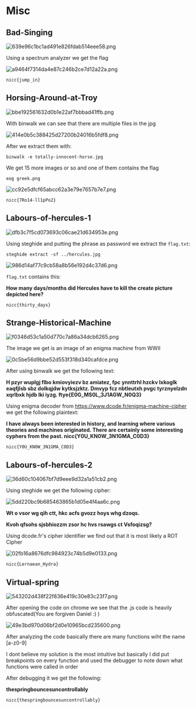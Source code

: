# Misc
## Bad-Singing

![639e96c1bc1ad491e826fdab514eee58.png](../_resources/639e96c1bc1ad491e826fdab514eee58.png)

Using a spectrum analyzer we get the flag

![a9464f7314da4e87c246b2ce7d12a22a.png](../_resources/a9464f7314da4e87c246b2ce7d12a22a.png)

`nicc{jump_in}`

## Horsing-Around-at-Troy

![bbe192561632d0b1e22af7bbbad41ffb.png](../_resources/bbe192561632d0b1e22af7bbbad41ffb.png)

With binwalk we can see that there are multiple files in the jpg

![414e0b5c388425d27200b24016b5fdf8.png](../_resources/414e0b5c388425d27200b24016b5fdf8.png)

After we extract them with:

```
binwalk -e totally-innocent-horse.jpg
```

We get 15 more images or so and one of them contains the flag

```
eog greek.png
```

![cc92e5dfcf65abcc62a3e79e7657b7e7.png](../_resources/cc92e5dfcf65abcc62a3e79e7657b7e7.png)

`nicc{7Ro14-ll1pPo2}`

## Labours-of-hercules-1

![dfb3c7f5cd073693c06cae21d634953e.png](../_resources/dfb3c7f5cd073693c06cae21d634953e.png)

Using steghide and putting the phrase as password we extract the `flag.txt`:

```
steghide extract -sf ../hercules.jpg
```

![986d14af77c9cb58a8b56e192d4c37d6.png](../_resources/986d14af77c9cb58a8b56e192d4c37d6.png)

`flag.txt` contains this:

**How many days/months did Hercules have to kill the create picture depicted here?**

`nicc{thirty_days}`

## Strange-Historical-Machine

![f0346d53c1a50d770c7a86a34dcb6265.png](../_resources/f0346d53c1a50d770c7a86a34dcb6265.png)

The image we get is an image of an enigma machine from WWII

![0c5be56d9bbe52d553f318d340cafdce.png](../_resources/0c5be56d9bbe52d553f318d340cafdce.png)

After using binwalk we get the following text:

**H pzyr wuplgj flbo kmiovyiezv bz amiatez, fpc ynnttrhl hzckv lxkoglk eaqfjlsb sbz dolkqjdw kytksjzktz. Dmvyp fcz nbtleutxh pvgc tyrznyelzdn xqrlbxk hjdb lki iyzg. ftye{E0G_MS0L_3J1AGW_N0Q3}**

Using enigma decoder from https://www.dcode.fr/enigma-machine-cipher we get the following plaintext:

**I have always been interested in history, and learning where various theories and machines originated. There are certainly some interesting cyphers from the past. nicc{Y0U_KN0W_3N1GMA_C0D3}**

`nicc{Y0U_KN0W_3N1GMA_C0D3}`

## Labours-of-hercules-2

![36d60c104067bf7d9eee9d32a1a51cb2.png](../_resources/36d60c104067bf7d9eee9d32a1a51cb2.png)

Using steghide we get the following cipher:

![5dd220bc9b685463865b1d05e4f4aa6c.png](../_resources/5dd220bc9b685463865b1d05e4f4aa6c.png)

**Wt o vsor wg qih ctt, hkc acfs gvozz hoys whg dzoqs.**

**Kvoh qfsohs sjsbhiozzm zsor hc hvs rsawgs ct Vsfoqizsg?**

Using dcode.fr's cipher identifier we find out that it is most likely a ROT Cipher

![02fb16a8676dfc984923c74b5d9e0133.png](../_resources/02fb16a8676dfc984923c74b5d9e0133.png)

`nicc{Lernaean_Hydra}`

## Virtual-spring
![543202d438f22f836e419c30e83c23f7.png](../_resources/543202d438f22f836e419c30e83c23f7.png)

After opening the code on chrome we see that the .js code is heavily obfuscated(You are forgiven Daniel :) )

![49e3bd970d06bf2d0e10965bcd235600.png](../_resources/49e3bd970d06bf2d0e10965bcd235600.png)

After analyzing the code basically there are many functions wiht the name [a-z0-9]

I dont believe my solution is the most intuitive but basically I did put breakpoints on every function and used the debugger to note down what functions were called in order

After debugging it we get the following:

**thespringbouncesuncontrollably**

`nicc{thespringbouncesuncontrollably}`